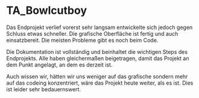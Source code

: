# TA_Bowlcutboy

Das Endprojekt verlief vorerst sehr langsam entwickelte sich jedoch gegen Schluss etwas schneller. Die grafische Oberfläche ist fertig und auch einsatzbereit. Die meisten Probleme gibt es noch beim Code. 

Die Dokumentation ist vollständig und beinhaltet die wichtigen Steps des Endprojekts. Alle haben gleichermaßen beigetragen, damit das Projekt an dem Punkt angelagt, an dem es derzeit ist.

Auch wissen wir, hätten wir uns weniger auf das grafische sondern mehr auf das codeing konzentriert, wäre das Projekt heute weiter, als es ist. Dies ist leider sehr bedauernswert.
